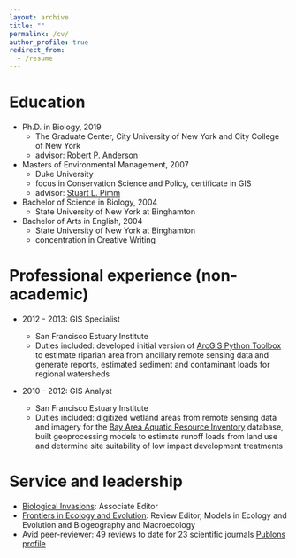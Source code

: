```yaml
---
layout: archive
title: ""
permalink: /cv/
author_profile: true
redirect_from:
  - /resume
---
```


Education
======
* Ph.D. in Biology, 2019
  * The Graduate Center, City University of New York and City College of New York
  * advisor: [Robert P. Anderson](https://www.andersonlab.ccny.cuny.edu/)
* Masters of Environmental Management, 2007
  * Duke University
  * focus in Conservation Science and Policy, certificate in GIS
  * advisor: [Stuart L. Pimm](https://nicholas.duke.edu/people/faculty/pimm)
* Bachelor of Science in Biology, 2004
  * State University of New York at Binghamton
* Bachelor of Arts in English, 2004
  * State University of New York at Binghamton
  * concentration in Creative Writing


Professional experience (non-academic)
======
* 2012 - 2013: GIS Specialist
  * San Francisco Estuary Institute
  * Duties included: developed initial version of [ArcGIS Python Toolbox](https://www.sfei.org/projects/ripzet) to estimate riparian area from ancillary remote sensing data and generate reports, estimated sediment and contaminant loads for regional watersheds

* 2010 - 2012: GIS Analyst
  * San Francisco Estuary Institute
  * Duties included: digitized wetland areas from remote sensing data and imagery for the [Bay Area Aquatic Resource Inventory](https://www.sfei.org/BAARI) database, built geoprocessing models to estimate runoff loads from land use and determine site suitability of low impact development treatments
  
  
Service and leadership
======
* [Biological Invasions](https://www.springer.com/journal/10530): Associate Editor
* [Frontiers in Ecology and Evolution](https://www.frontiersin.org/journals/ecology-and-evolution#): Review Editor, Models in Ecology and Evolution and Biogeography and Macroecology
* Avid peer-reviewer: 49 reviews to date for 23 scientific journals [Publons profile](https://publons.com/researcher/1218967/jamie-m-kass/)
